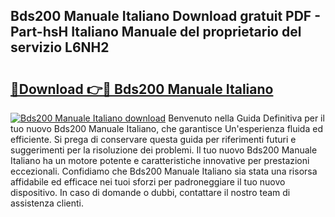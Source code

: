 ## Bds200 Manuale Italiano Download gratuit PDF - Part-hsH Italiano Manuale del proprietario del servizio L6NH2

# <h2><a href="http://df961sb.blite.top/?on=Bds200+Manuale+Italiano">🔗Download 👉🔴 Bds200 Manuale Italiano</a></h2>

[![Bds200 Manuale Italiano download](https://i.imgur.com/lujVjoI.png)](http://df961sb.blite.top/?on=Bds200+Manuale+Italiano)
Benvenuto nella Guida Definitiva per il tuo nuovo Bds200 Manuale Italiano, che garantisce Un'esperienza fluida ed efficiente. Si prega di conservare questa guida per riferimenti futuri e suggerimenti per la risoluzione dei problemi. Il tuo nuovo Bds200 Manuale Italiano ha un motore potente e caratteristiche innovative per prestazioni eccezionali. Confidiamo che Bds200 Manuale Italiano sia stata una risorsa affidabile ed efficace nei tuoi sforzi per padroneggiare il tuo nuovo dispositivo. In caso di domande o dubbi, contattare il nostro team di assistenza clienti.
